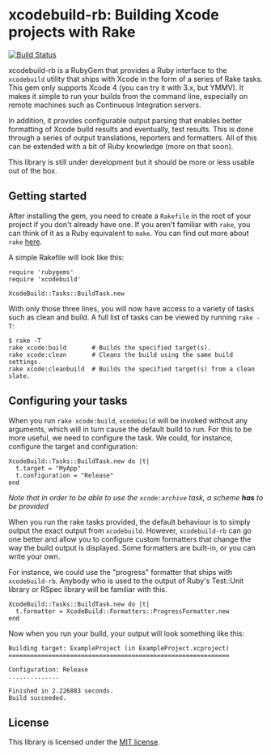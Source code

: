 # xcodebuild-rb: Building Xcode projects with Rake

[![Build Status](https://secure.travis-ci.org/lukeredpath/xcodebuild-rb.png)](http://travis-ci.org/lukeredpath/xcodebuild-rb])

xcodebuild-rb is a RubyGem that provides a Ruby interface to the `xcodebuild` utility that ships with Xcode in the form of a series of Rake tasks. This gem only supports Xcode 4 (you can try it with 3.x, but YMMV). It makes it simple to run your builds from the command line, especially on remote machines such as Continuous Integration servers.

In addition, it provides configurable output parsing that enables better formatting of Xcode build results and eventually, test results. This is done through a series of output translations, reporters and formatters. All of this can be extended with a bit of Ruby knowledge (more on that soon).

This library is still under development but it should be more or less usable out of the box.

## Getting started

After installing the gem, you need to create a `Rakefile` in the root of your project if you don't already have one. If you aren't familiar with `rake`, you can think of it as a Ruby equivalent to `make`. You can find out more about `rake` [here](http://rake.rubyforge.org/).

A simple Rakefile will look like this:

    require 'rubygems'
    require 'xcodebuild'
    
    XcodeBuild::Tasks::BuildTask.new

With only those three lines, you will now have access to a variety of tasks such as clean and build. A full list of tasks can be viewed by running `rake -T`:

    $ rake -T
    rake xcode:build       # Builds the specified target(s).
    rake xcode:clean       # Cleans the build using the same build settings.
    rake xcode:cleanbuild  # Builds the specified target(s) from a clean slate.
    
## Configuring your tasks
    
When you run `rake xcode:build`, `xcodebuild` will be invoked without any arguments, which will in turn cause the default build to run. For this to be more useful, we need to configure the task. We could, for instance, configure the target and configuration:

    XcodeBuild::Tasks::BuildTask.new do |t|
      t.target = "MyApp"
      t.configuration = "Release"
    end

_Note that in order to be able to use the `xcode:archive` task, a scheme **has** to be provided_

When you run the rake tasks provided, the default behaviour is to simply output the exact output from `xcodebuild`. However, `xcodebuild-rb` can go one better and allow you to configure custom formatters that change the way the build output is displayed. Some formatters are built-in, or you can write your own.

For instance, we could use the "progress" formatter that ships with `xcodebuild-rb`. Anybody who is used to the output of Ruby's Test::Unit library or RSpec library will be familiar with this.

    XcodeBuild::Tasks::BuildTask.new do |t|
      t.formatter = XcodeBuild::Formatters::ProgressFormatter.new
    end
    
Now when you run your build, your output will look something like this:

    Building target: ExampleProject (in ExampleProject.xcproject)
    =============================================================

    Configuration: Release
    ..............

    Finished in 2.226883 seconds.
    Build succeeded.

## License

This library is licensed under the [MIT license](http://en.wikipedia.org/wiki/MIT_License).
